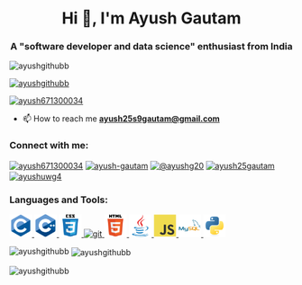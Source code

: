 
<h1 align="center">Hi 👋, I'm Ayush Gautam</h1>
<h3 align="center">A "software developer and data science" enthusiast from India</h3>

<p align="left"> <img src="https://komarev.com/ghpvc/?username=ayushgithubb&label=Profile%20views&color=0e75b6&style=flat" alt="ayushgithubb" /> </p>

<p align="left"> <a href="https://github.com/ryo-ma/github-profile-trophy"><img src="https://github-profile-trophy.vercel.app/?username=ayushgithubb" alt="ayushgithubb" /></a> </p>

<p align="left"> <a href="https://twitter.com/@ayush671300034" target="blank"><img src="https://img.shields.io/twitter/follow/ayush671300034?logo=twitter&style=for-the-badge" alt="ayush671300034" /></a> </p>

- 📫 How to reach me **ayush25s9gautam@gmail.com**

<h3 align="left">Connect with me:</h3>
<p align="left">
<a href="https://twitter.com/@ayush671300034" target="blank"><img align="center" src="https://raw.githubusercontent.com/rahuldkjain/github-profile-readme-generator/master/src/images/icons/Social/twitter.svg" alt="ayush671300034" height="30" width="40" /></a>
<a href="https://linkedin.com/in/ayush-gautam" target="blank"><img align="center" src="https://raw.githubusercontent.com/rahuldkjain/github-profile-readme-generator/master/src/images/icons/Social/linked-in-alt.svg" alt="ayush-gautam" height="30" width="40" /></a>
<a href="https://www.hackerrank.com/@ayushg20" target="blank"><img align="center" src="https://raw.githubusercontent.com/rahuldkjain/github-profile-readme-generator/master/src/images/icons/Social/hackerrank.svg" alt="@ayushg20" height="30" width="40" /></a>
<a href="https://www.leetcode.com/ayush25gautam" target="blank"><img align="center" src="https://raw.githubusercontent.com/rahuldkjain/github-profile-readme-generator/master/src/images/icons/Social/leet-code.svg" alt="ayush25gautam" height="30" width="40" /></a>
<a href="https://auth.geeksforgeeks.org/user/ayushuwg4" target="blank"><img align="center" src="https://raw.githubusercontent.com/rahuldkjain/github-profile-readme-generator/master/src/images/icons/Social/geeks-for-geeks.svg" alt="ayushuwg4" height="30" width="40" /></a>
</p>

<h3 align="left">Languages and Tools:</h3>
<p align="left"> <a href="https://www.cprogramming.com/" target="_blank" rel="noreferrer"> <img src="https://raw.githubusercontent.com/devicons/devicon/master/icons/c/c-original.svg" alt="c" width="40" height="40"/> </a> <a href="https://www.w3schools.com/cpp/" target="_blank" rel="noreferrer"> <img src="https://raw.githubusercontent.com/devicons/devicon/master/icons/cplusplus/cplusplus-original.svg" alt="cplusplus" width="40" height="40"/> </a> <a href="https://www.w3schools.com/css/" target="_blank" rel="noreferrer"> <img src="https://raw.githubusercontent.com/devicons/devicon/master/icons/css3/css3-original-wordmark.svg" alt="css3" width="40" height="40"/> </a> <a href="https://git-scm.com/" target="_blank" rel="noreferrer"> <img src="https://www.vectorlogo.zone/logos/git-scm/git-scm-icon.svg" alt="git" width="40" height="40"/> </a> <a href="https://www.w3.org/html/" target="_blank" rel="noreferrer"> <img src="https://raw.githubusercontent.com/devicons/devicon/master/icons/html5/html5-original-wordmark.svg" alt="html5" width="40" height="40"/> </a> <a href="https://www.java.com" target="_blank" rel="noreferrer"> <img src="https://raw.githubusercontent.com/devicons/devicon/master/icons/java/java-original.svg" alt="java" width="40" height="40"/> </a> <a href="https://developer.mozilla.org/en-US/docs/Web/JavaScript" target="_blank" rel="noreferrer"> <img src="https://raw.githubusercontent.com/devicons/devicon/master/icons/javascript/javascript-original.svg" alt="javascript" width="40" height="40"/> </a> <a href="https://www.mysql.com/" target="_blank" rel="noreferrer"> <img src="https://raw.githubusercontent.com/devicons/devicon/master/icons/mysql/mysql-original-wordmark.svg" alt="mysql" width="40" height="40"/> </a> <a href="https://www.python.org" target="_blank" rel="noreferrer"> <img src="https://raw.githubusercontent.com/devicons/devicon/master/icons/python/python-original.svg" alt="python" width="40" height="40"/> </a> </p>

<p><img align="left" src="https://github-readme-stats.vercel.app/api/top-langs?username=ayushgithubb&show_icons=true&locale=en&layout=compact" alt="ayushgithubb" /></p>

<p>&nbsp;<img align="center" src="https://github-readme-stats.vercel.app/api?username=ayushgithubb&show_icons=true&locale=en" alt="ayushgithubb" /></p>

<p><img align="center" src="https://github-readme-streak-stats.herokuapp.com/?user=ayushgithubb&" alt="ayushgithubb" /></p>
